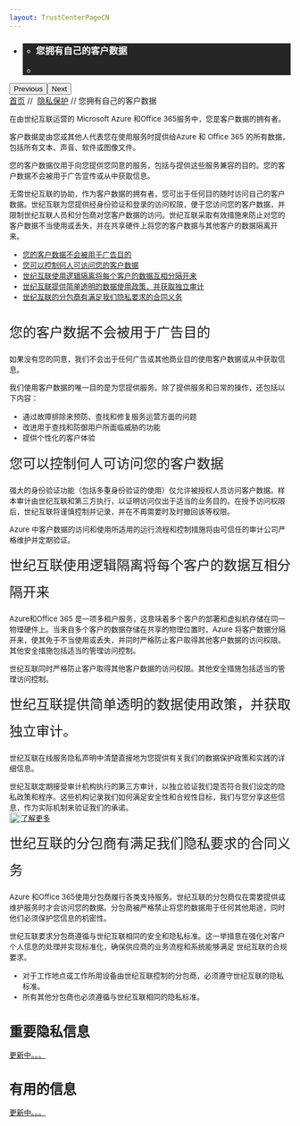 ```yaml
---
layout: TrustCenterPageCN
---
```

<style  type="text/css">
.subpageBody>div:first-of-type label{ font-size:24px; line-height:2em;}
.subpageBody>div:nth-of-type(2) h1{ font-size:24px;} 
.CSPvNext .row-fluid>.span:first-child,p,.subpageBody>div:nth-of-type(2) label a,.subpageBody>div:first-of-type ul li, .subpageMain>div:first-of-type ul li{ font-size:13px; }
.a.withArrow{ font-size:12px;}
.a.withArrow img{vertical-align:bottom;}
a.withArrow img{vertical-align:bottom;}
</style>
<div class="row-fluid">
   <div class="span">
      <div>
        <div id="HeroWrapper" data-cols="1" data-view1="1" data-view2="1" data-view3="1" data-view4="1" class="row-fluid wider hero grid-container">
            <div class="span bp0-col-1-1 bp1-col-1-1 bp2-col-1-1 bp3-col-1-1">
                <div bi:type="slideshow" class="slideshow slideshow-hero hero" xmlns:bi="urn:schemas-microsoft-com:mscom:bi">
                    <ul bi:type="list" class="slides">
                        <li id="slide-1" bi:index="0" selectBi="">
                            <div class="heroitem light-foreground" bi:type="heroitem">
                                <div class="media" bi:parenttitle="t1">
                                    <a href="" bi:track="False" bi:titleflag="t1" bi:index="0">
                                        <div data-picture="" data-alt="You are in control of your data" data-disable-swap-below="">
                                            <div data-src="https://c.s-microsoft.com/en-us/CMSImages/MS_TrustCenter_Privacy_Header.jpg?version=dc9c5b9b-c334-7922-892a-15c2cd65053d"></div>
                                            <noscript></noscript>
                                        </div>
                                    </a>
                                </div>
                                <div class="text" bi:type="cta">
                                    <div class="text-container">
                                        <div class="box" style="background: rgba(0,0,0,.85); color: #FFFFFF;">
                                            <ul bi:type="list" class="headerCaption subpageHeaderCaption">
                                                <li class="box-title">
                                                    <h3 class="box-title" bi:type="title" bi:title="t1" style="color: #FFFFFF;">您拥有自己的客户数据</h3>
                                                </li>
                                                <li class="box-actions box-description"><a target="_self" class="mscom-link" href=""></a></li>
                                            </ul>
                                        </div>
                                    </div>
                                </div>
                            </div>
                        </li>
                    </ul>
                    <div class="navigation international" bi:track="false">
                        <div class="grid-container settop" data-title-text="Go To Slide "></div>
                    </div>
                    <div class="prev-next" bi:track="false"><button class="prev"><span class="icon-left" aria-hidden="true"></span><span class="screen-reader-text">Previous</span></button><button class="next"><span class="icon-right" aria-hidden="true"></span><span class="screen-reader-text">Next</span></button></div>
                    <div id="play-pause" class="play-pause" style="display:none">
                        <div class="pause"><button id="pauseButton" class="pause_button"><span class="icon-pause" aria-hidden="true"></span><span class="screen-reader-text">Pause</span></button></div>
                        <div class="play"><button id="playButton" class="play_button"><span class="icon-play" aria-hidden="true"></span><span class="screen-reader-text">Play</span></button></div>
                    </div>
                </div>
            </div>
        </div>          
        <div id="BreadcrumbWrapper" data-cols="1" data-view1="1" data-view2="1" data-view3="1" data-view4="1" class="row-fluid grid-container mscom-grid-container breadcrumbs">
            <div class="span bp0-col-1-1 bp1-col-1-1 bp2-col-1-1 bp3-col-1-1"><a target="_self" class="mscom-link" href="/trustcenter/default.html">首页</a> // 
                <a target="_self" class="mscom-link" href="/trustcenter/Privacy/default.html">隐私保护</a> // 您拥有自己的客户数据
            </div>
        </div>   
        <div id="ContentWrapper" data-cols="2" data-view1="1" data-view2="2" data-view3="2" data-view4="2" class="row-fluid subpageBody">
            <div class="span bp0-col-1-1 bp2-col-2-1 bp3-col-2-1 bp1-col-2-2">
                <p>在由世纪互联运营的 Microsoft Azure 和Office 365服务中，您是客户数据的拥有者。</p>
                <p>客户数据是由您或其他人代表您在使用服务时提供给Azure 和 Office 365 的所有数据，包括所有文本、声音、软件或图像文件。</p>
                <p>您的客户数据仅用于向您提供您同意的服务，包括与提供这些服务兼容的目的。您的客户数据不会被用于广告宣传或从中获取信息。</p>
                <p>无需世纪互联的协助，作为客户数据的拥有者，您可出于任何目的随时访问自己的客户数据。世纪互联为您提供经身份验证和登录的访问权限，便于您访问您的客户数据，并限制世纪互联人员和分包商对您客户数据的访问。世纪互联采取有效措施来防止对您的客户数据不当使用或丢失，并在共享硬件上将您的客户数据与其他客户的数据隔离开来。</p>
                <ul>
                    <li><a target="_self" class="mscom-link" href="#">您的客户数据不会被用于广告目的</a></li>
                    <li><a target="_self" class="mscom-link" href="#">您可以控制何人可访问您的客户数据</a></li>
                    <li><a target="_self" class="mscom-link" href="#">世纪互联使用逻辑隔离将每个客户的数据互相分隔开来</a></li>
                    <li><a target="_self" class="mscom-link" href="#">世纪互联提供简单透明的数据使用政策，并获取独立审计</a></li>
                    <li><a target="_self" class="mscom-link" href="#">世纪互联的分包商有满足我们隐私要求的合同义务</a></li>
                </ul>
                <br />
                <label>您的客户数据不会被用于广告目的</label>
                <p>如果没有您的同意，我们不会出于任何广告或其他商业目的使用客户数据或从中获取信息。</p>
                <p>我们使用客户数据的唯一目的是为您提供服务。除了提供服务和日常的操作，还包括以下内容：</p>
                <ul>
                    <li>通过故障排除来预防、查找和修复服务运营方面的问题</li>
                    <li>改进用于查找和防御用户所面临威胁的功能</li>
                    <li>提供个性化的客户体验</li>
                </ul>
                <label>您可以控制何人可访问您的客户数据</label>
                <p>强大的身份验证功能（包括多重身份验证的使用）仅允许被授权人员访问客户数据。样本审计由世纪互联和第三方执行，以证明访问仅出于适当的业务目的。在授予访问权限后，世纪互联将谨慎控制并记录，并在不再需要时及时撤回该等权限。</p>
                <p>Azure 中客户数据的访问和使用所适用的运行流程和控制措施将由可信任的审计公司严格维护并定期验证。</p>
                <label>世纪互联使用逻辑隔离将每个客户的数据互相分隔开来</label>
                <p>Azure和Office 365 是一项多租户服务，这意味着多个客户的部署和虚拟机存储在同一物理硬件上。当来自多个客户的数据存储在共享的物理位置时，Azure 将客户数据分隔开来，使其免于不当使用或丢失，并同时严格防止客户取得其他客户数据的访问权限。其他安全措施包括适当的管理访问控制。</p>
                <p>世纪互联同时严格防止客户取得其他客户数据的访问权限。其他安全措施包括适当的管理访问控制。</p>
                <label>世纪互联提供简单透明的数据使用政策，并获取独立审计。</label>
                <p>世纪互联在线服务隐私声明中清楚直接地为您提供有关我们的数据保护政策和实践的详细信息。</p>
                <p>世纪互联定期接受审计机构执行的第三方审计，以独立验证我们是否符合我们设定的隐私政策和程序。这些机构记录我们如何满足安全性和合规性目标，我们与您分享这些信息，作为实际机制来验证我们的承诺。<br/><a target="_self" class="mscom-link withArrow" href="https://www.microsoft.com/en-us/TrustCenter/Security/Encryption"><img src="https://c.s-microsoft.com/en-us/CMSImages/Arrow-nobg.png?version=4af37876-de78-d419-6f89-7890a74d4158" class="mscom-image" alt="Arrow | Navigate To Encryption" width="21" height="19">了解更多</a> </p>
                <label>世纪互联的分包商有满足我们隐私要求的合同义务</label>
                <p>Azure 和Office 365使用分包商履行各类支持服务。世纪互联的分包商仅在需要提供或维护服务时才会访问您的数据。分包商被严格禁止将您的数据用于任何其他用途，同时他们必须保护您信息的机密性。</p>
                <p>世纪互联要求分包商遵循与世纪互联相同的安全和隐私标准。这一举措意在强化对客户个人信息的处理并实现标准化，确保供应商的业务流程和系统能够满足 世纪互联的合规要求。</p>
                <ul>
                    <li>对于工作地点或工作所用设备由世纪互联控制的分包商，必须遵守世纪互联的隐私标准。</li>
                    <li>所有其他分包商也必须遵循与世纪互联相同的隐私标准。</li>
                </ul>
            </div>
            <div class="span bp0-col-1-1 bp2-col-2-1 bp3-col-2-1 bp1-col-2-2 bp0-clear bp1-clear">
                <div data-cols="1" data-view1="1" data-view2="1" data-view3="1" data-view4="1" class="row-fluid" id="key_privacy_info">
                    <div class="span bp0-col-1-1 bp1-col-1-1 bp2-col-1-1 bp3-col-1-1">
                        <h1>重要隐私信息</h1>
                        <label><a target="_self" class="mscom-link" href="#">更新中。。。</a></label><br/>
                    </div>
                </div>
                <div id="SideBarWrapper" data-cols="1" data-view1="1" data-view2="1" data-view3="1" data-view4="1" class="row-fluid">
                    <div id="HelpfulInformation" class="span bp0-col-1-1 bp1-col-1-1 bp2-col-1-1 bp3-col-1-1">
                        <h1>有用的信息</h1>
                        <label><a target="_self" class="mscom-link" href="#">更新中。。。</a></label><br/>
                    </div>
                </div>
            </div>
        </div>                           
     </div>
   </div>
</div>
<div class="row-fluid" data-view4="1" data-view3="1" data-view2="1" data-view1="1" data-cols="1">
   <div class="span bp0-col-1-1 bp1-col-1-1 bp2-col-1-1 bp3-col-1-1"></div>
</div>
